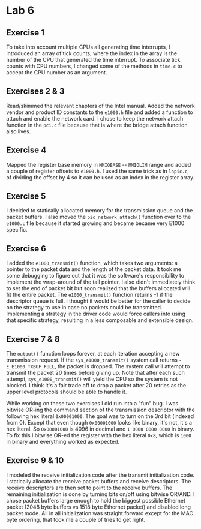 # Lab 6

## Exercise 1

To take into account multiple CPUs all generating time interrupts, I introduced an array of tick counts, where the index in the array is the number of the CPU that generated the time interrupt. To associate tick counts with CPU numbers, I changed some of the methods in `time.c` to accept the CPU number as an argument.

## Exercises 2 & 3

Read/skimmed the relevant chapters of the Intel manual. Added the network vendor and product ID constants to the `e1000.h` file and added a function to attach and enable the network card. I chose to keep the network attach function in the `pci.c` file because that is where the bridge attach function also lives.

## Exercise 4

Mapped the register base memory in `MMIOBASE` -- `MMIOLIM` range and added a couple of register offsets to `e1000.h`. I used the same trick as in `lapic.c`, of dividing the offset by 4 so it can be used as an index in the register array.

## Exercise 5

I decided to statically allocated memory for the transmission queue and the packet buffers. I also moved the `pic_network_attach()` function over to the `e1000.c` file because it started growing and became became very E1000 specific.

## Exercise 6

I added the `e1000_transmit()` function, which takes two arguments: a pointer to the packet data and the length of the packet data. It took me some debugging to figure out that it was the software's responsibility to implement the wrap-around of the tail pointer. I also didn't immediately think to set the end of packet bit but soon realized that the buffers allocated will fit the entire packet. The `e1000_transmit()` function returns -1 if the descriptor queue is full. I thought it would be better for the caller to decide on the strategy to use in case no packets could be transmitted. Implementing a strategy in the driver code would force callers into using that specific strategy, resulting in a less composable and extensible design.

## Exercise 7 & 8

The `output()` function loops forever, at each iteration accepting a new transmission request. If the `sys_e1000_transmit()` system call returns `-E_E1000_TXBUF_FULL`, the packet is dropped. The system call will attempt to transmit the packet 20 times before giving up. Note that after each such attempt, `sys_e1000_transmit()` will yield the CPU so the system is not blocked. I think it's a fair trade off to drop a packet after 20 retries as the upper level protocols should be able to handle it.

While working on these two exercises I did run into a "fun" bug. I was bitwise OR-ing the command section of the transmission descriptor with the following hex literal `0x00001000`. The goal was to turn on the 3rd bit (indexed from 0). Except that even though `0x00001000` looks like binary, it's not, it's a hex literal. So `0x00001000` is 4096 in decimal and `1 0000 0000 0000` in binary. To fix this I bitwise OR-ed the register with the hex literal `0x8`, which is `1000` in binary and everything worked as expected.

## Exercise 9 & 10

I modeled the receive initialization code after the transmit initialization code. I statically allocate the receive packet buffers and receive descriptors. The receive descriptors are then set to point to the receive buffers. The remaining initialization is done by turning bits on/off using bitwise OR/AND. I chose packet buffers large enough to hold the biggest possible Ethernet packet (2048 byte buffers vs 1518 byte Ethernet packet) and disabled long packet mode. All in all initialization was straight forward except for the MAC byte ordering, that took me a couple of tries to get right.
